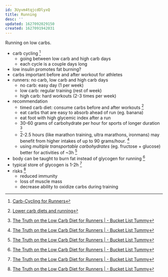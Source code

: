 ```yaml
---
id: 3Uyvm4tqjcdDlyxQ
title: Running
desc: ''
updated: 1627092029150
created: 1627091942031
---
```


Running on low carbs.


- carb cycling [^lc0]
  - going between low carb and high carb days
  - each cycle is a couple days long
- low insulin promotes fat burning?
- carbs important before and after workout for athletes
- runners: no carb, low carb and high carb days
  - no carb: easy day (1 per week)
  - low carb: regular training (rest of week)
  - high carb: hard workouts (2-3 times per week)
- recommendation
  - timed carb diet: consume carbs before and after workouts [^lc1]
  - eat carbs that are easy to absorb ahead of run (eg. banana)
  - eat foot with high glycemic index after a run
  -  30-60 grams of carbohydrate per hour for sports of longer duration [^lc2]
  -  2-2.5 hours (like marathon training, ultra marathons, ironmans) may benefit from higher intakes of up to 90 grams/hour. [^lc2]
  - using *multiple transportable carbohydrates* (eg. fructose + glucose) better for activities of ~3h [^lc2]
- body can be taught to burn fat instead of glycogen for running [^lc2]
- typical store of glycogen is 1-2h [^lc2]
- risks [^lc2]
  - reduced immunity
  - loss of muscle mass
  - decrease ability to oxidize carbs during training 



[^lc0]: [Carb-Cycling for Runners](https://runnersconnect.net/coach-corner/carb-cycling-for-runners-the-alternative-to-low-carb-diets/)
[^lc1]: [Lower carb diets and running](https://www.womensrunning.co.uk/health/nutrition/low-carb-diets-running/)
[^lc2]: [The Truth on the Low Carb Diet for Runners | - Bucket List Tummy](https://www.bucketlisttummy.com/low-carb-diet-for-runners/)
[^lc3]: [Low Carb Improves Ultra-Runner's Performance and Health - Diet Doctor](https://www.dietdoctor.com/low-carb-improves-ultra-runners-performance-and-health)
